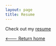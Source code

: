 ```yaml
---
layout: page
title: Resume
---
```


<p>Check out my <a href="assets/pdfs/resume.pdf" target="_blank">resume</a></p>

[<--- Return home]({{site.url}})
